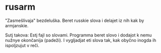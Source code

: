 # rusarm
"Zasmešlivaja" bezdeluška. Beret russkie slova i delajet iz nih kak by armjanskie.

Sutj takova: Estj fajl so slovami. Programma beret slovo i dodajot k nemu nužnye okončanija (padeži). I vygljadjat eti slova tak, kak obyčno inogda ih ispoljzujut v reči.
